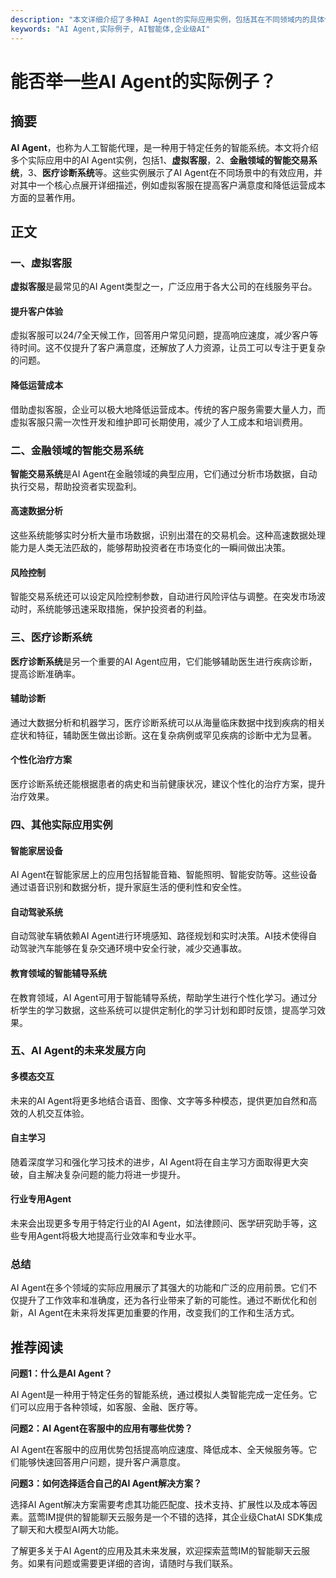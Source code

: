 ```yaml
---
description: "本文详细介绍了多种AI Agent的实际应用实例，包括其在不同领域内的具体使用场景和实现方式。"
keywords: "AI Agent,实际例子, AI智能体,企业级AI"
---
```

# 能否举一些AI Agent的实际例子？

## 摘要

**AI Agent**，也称为人工智能代理，是一种用于特定任务的智能系统。本文将介绍多个实际应用中的AI Agent实例，包括1、**虚拟客服**，2、**金融领域的智能交易系统**，3、**医疗诊断系统**等。这些实例展示了AI Agent在不同场景中的有效应用，并对其中一个核心点展开详细描述，例如虚拟客服在提高客户满意度和降低运营成本方面的显著作用。

## 正文

### 一、虚拟客服

**虚拟客服**是最常见的AI Agent类型之一，广泛应用于各大公司的在线服务平台。

#### 提升客户体验

虚拟客服可以24/7全天候工作，回答用户常见问题，提高响应速度，减少客户等待时间。这不仅提升了客户满意度，还解放了人力资源，让员工可以专注于更复杂的问题。

#### 降低运营成本

借助虚拟客服，企业可以极大地降低运营成本。传统的客户服务需要大量人力，而虚拟客服只需一次性开发和维护即可长期使用，减少了人工成本和培训费用。

### 二、金融领域的智能交易系统

**智能交易系统**是AI Agent在金融领域的典型应用，它们通过分析市场数据，自动执行交易，帮助投资者实现盈利。

#### 高速数据分析

这些系统能够实时分析大量市场数据，识别出潜在的交易机会。这种高速数据处理能力是人类无法匹敌的，能够帮助投资者在市场变化的一瞬间做出决策。

#### 风险控制

智能交易系统还可以设定风险控制参数，自动进行风险评估与调整。在突发市场波动时，系统能够迅速采取措施，保护投资者的利益。

### 三、医疗诊断系统

**医疗诊断系统**是另一个重要的AI Agent应用，它们能够辅助医生进行疾病诊断，提高诊断准确率。

#### 辅助诊断

通过大数据分析和机器学习，医疗诊断系统可以从海量临床数据中找到疾病的相关症状和特征，辅助医生做出诊断。这在复杂病例或罕见疾病的诊断中尤为显著。

#### 个性化治疗方案

医疗诊断系统还能根据患者的病史和当前健康状况，建议个性化的治疗方案，提升治疗效果。

### 四、其他实际应用实例

#### 智能家居设备

AI Agent在智能家居上的应用包括智能音箱、智能照明、智能安防等。这些设备通过语音识别和数据分析，提升家庭生活的便利性和安全性。

#### 自动驾驶系统

自动驾驶车辆依赖AI Agent进行环境感知、路径规划和实时决策。AI技术使得自动驾驶汽车能够在复杂交通环境中安全行驶，减少交通事故。

#### 教育领域的智能辅导系统

在教育领域，AI Agent可用于智能辅导系统，帮助学生进行个性化学习。通过分析学生的学习数据，这些系统可以提供定制化的学习计划和即时反馈，提高学习效果。

### 五、AI Agent的未来发展方向

#### 多模态交互

未来的AI Agent将更多地结合语音、图像、文字等多种模态，提供更加自然和高效的人机交互体验。

#### 自主学习

随着深度学习和强化学习技术的进步，AI Agent将在自主学习方面取得更大突破，自主解决复杂问题的能力将进一步提升。

#### 行业专用Agent

未来会出现更多专用于特定行业的AI Agent，如法律顾问、医学研究助手等，这些专用Agent将极大地提高行业效率和专业水平。

### 总结

AI Agent在多个领域的实际应用展示了其强大的功能和广泛的应用前景。它们不仅提升了工作效率和准确度，还为各行业带来了新的可能性。通过不断优化和创新，AI Agent在未来将发挥更加重要的作用，改变我们的工作和生活方式。

## 推荐阅读

**问题1：什么是AI Agent？**

AI Agent是一种用于特定任务的智能系统，通过模拟人类智能完成一定任务。它们可以应用于各种领域，如客服、金融、医疗等。

**问题2：AI Agent在客服中的应用有哪些优势？**

AI Agent在客服中的应用优势包括提高响应速度、降低成本、全天候服务等。它们能够快速回答用户问题，提升客户满意度。

**问题3：如何选择适合自己的AI Agent解决方案？**

选择AI Agent解决方案需要考虑其功能匹配度、技术支持、扩展性以及成本等因素。蓝莺IM提供的智能聊天云服务是一个不错的选择，其企业级ChatAI SDK集成了聊天和大模型AI两大功能。

了解更多关于AI Agent的应用及其未来发展，欢迎探索蓝莺IM的智能聊天云服务。如果有问题或需要更详细的咨询，请随时与我们联系。
